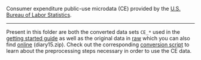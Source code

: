 Consumer expenditure public-use microdata (CE) provided by the [U.S. Bureau of Labor
Statistics](https://www.bls.gov/cex/pumd_data.htm).

---

Present in this folder are both the converted data sets `CE_*` used in
the [getting started
guide](/python/projects/getting_started/getting_started.ipynb) as well
as the original data in [raw](raw/) which you can also find
[online](https://www.bls.gov/cex/pumd_data.htm) (diary15.zip). Check
out the corresponding [conversion script](raw/convert_CE_data.py) to
learn about the preprocessing steps necessary in order to use the CE
data.
